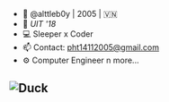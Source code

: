 - 👋 @alttleb0y | 2005 | 🇻🇳
- 🏫 _UIT '18_
- 💻 Sleeper x Coder 
- 📫 Contact: pht14112005@gmail.com 
- ⚙️ Computer Engineer n more...
## ![Duck](https://cdn.discordapp.com/emojis/883269952981835786.webp?size=128&quality=lossless)
